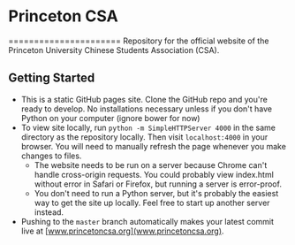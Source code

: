 # Princeton CSA
======================
Repository for the official website of the Princeton University Chinese Students Association (CSA).

## Getting Started
- This is a static GitHub pages site. Clone the GitHub repo and you're ready to develop. No installations necessary unless if you don't have Python on your computer (ignore bower for now)
- To view site locally, run `python -m SimpleHTTPServer 4000` in the same directory as the repository locally. Then visit `localhost:4000` in your browser. You will need to manually refresh the page whenever you make changes to files.
    - The website needs to be run on a server because Chrome can't handle cross-origin requests. You could probably view index.html without error in Safari or Firefox, but running a server is error-proof.
    - You don't need to run a Python server, but it's probably the easiest way to get the site up locally. Feel free to start up another server instead.
- Pushing to the `master` branch automatically makes your latest commit live at [www.princetoncsa.org](www.princetoncsa.org).
